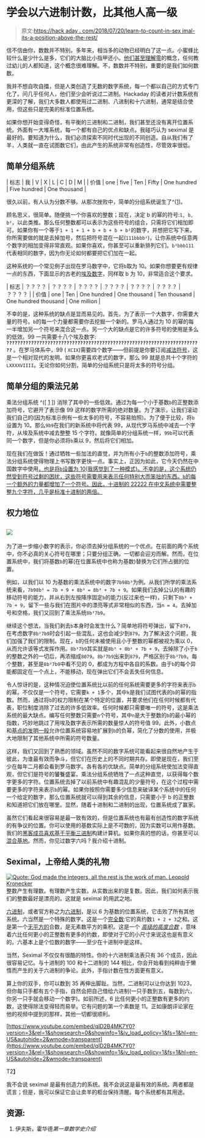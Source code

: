 # 学会以六进制计数，比其他人高一级

> 原文:[https://hack aday . com/2018/07/20/learn-to-count-in-sex imal-its-a-position-above-the-rest/](https://hackaday.com/2018/07/20/learn-to-count-in-seximal-its-a-position-above-the-rest/)

信不信由你，数数并不特别。多年来，相当多的动物已经明白了这一点。小蜜蜂比较什么是少什么是多，它们的大脑比小指甲还小。[他们甚至理解零](https://www.newscientist.com/article/2142884-bees-are-first-insects-shown-to-understand-the-concept-of-zero/)的概念，任何教过幼儿的人都知道，这个概念很难理解。不，数数并不特别，重要的是我们如何数数。

我并不想自吹自擂，但是人类创造了无数的数字系统，每一个都以自己的方式专门化了。问几乎任何人，他们至少会听说过二进制。Hackaday 的读者对计数系统有更深的了解，我们大多数人都使用过二进制、八进制和十六进制，通常是结合使用，但这些只是完美的标准位置系统。

如果你想开始变得奇怪，有平衡的三进制和二进制，我们甚至还没有离开位置系统。外面有一大堆系统，每一个都有自己的优点和缺点。我碰巧认为 seximal 是最好的。要知道为什么，我们必须探索不同时代出现的不同创造。自从我们有了羊，人类就一直在试图数它们，由此产生的系统非常有创造性，尽管效率很低。

## 简单分组系统

| 标志 | 我 | V | X | L | C | D | M |
| 价值 | one | five | Ten | Fifty | One hundred | Five hundred | One thousand |

很久以前，有人认为分数不够。从那次挫败中，简单的分组系统诞生了^([1](#note1))。

顾名思义，很简单。随便挑一个你喜欢的整数；现在，决定 b 的幂的符号:`1, b, b²`，以此类推。那么任何整数都可以表示为这些符号的组合，只需将它们相加即可。如果你有一个等于`1 + 1 + 1 + b + b + b + b²`的数字，并想把它写下来，你所需要做的就是去掉加号，然后把符号混在一起(`111bbbb²`)，让你系统中任意两个数字的相加变得非常直观。如果你喜欢，你甚至可以重新排列它们。`b²bbb111`代表相同的数字，因为你无论如何都要把它们加在一起。

这种系统的一个常见例子出现在罗马数字中，它将`b`取为 10。如果你想要更有规律一点的东西，下面显示的古老的[埃及数字](https://en.wikipedia.org/wiki/Egyptian_numerals)，同样取 b 为 10，非常适合这个要求。

| 标志 | ？？？？ | ？？？？ | ？？？？ | ？？？？ | ？？？？ | ？？？？ | ？？？？ |
| 价值 | one | Ten | One hundred | One thousand | Ten thousand | One hundred thousand | One million |

不幸的是，这种系统的缺点是显而易见的。首先，为了表示一个大数字，你需要大量的符号。`b`的每一个力量都需要你去挖掘一个新的。罗马人通过为 10 的幂的每一半增加另一个符号来混合这一点。另一个大的缺点是它的许多符号的使用是多么的低效。99 一共需要十八个埃及数字: **`????????????????????????????????????????????????????????????????????????`** 。在罗马体系中，99 ( `XCIX`)需要四个数字——但前提是你要订阅[减法符号](https://en.wikipedia.org/wiki/Subtractive_notation)，这是一个相对现代的发明。如果你更喜欢老式的数字，那么 99 就是总共十个字符的`LXXXXVIIII`。无论你如何分割，简单的分组系统只是将太多的符号分组。

## 简单分组的乘法兄弟

乘法分组系统 ^([ [1](#note1) ]) 消除了其中的一些低效。通过为每一个小于基数`b`的正整数添加符号，它避开了表示像 99 这样的数字所需的绝对数量。为了演示，让我们滚动我们自己的(因为标准示例有一些太多的符号，不容易拍照)。为了便于比较，将`b`设置为 10。那么`9b9`在我们的新系统中将代表 99，从现代罗马系统中减去一个字符，从埃及系统中减去整整 15 个字符。就像简单的分组系统一样，`99b`可以代表同一个数字，但是你必须将`b`乘以 9，然后将它们相加。

现在我们在做饭！通过牺牲一些加法的直觉，并为所有小于`b`的整数添加符号，乘法分组系统使得物理上书写数字更快一点。事实上，正因为如此，它今天仍然在中国数字中使用[，也是将`b`设置为 10(我感觉到了一种模式)。不幸的是，这个系统仍然受到符号过剩的困扰，这些符号需要用来表示任何特别大而笨拙的东西。`b`的每一个额外的力量都增加了一个符号。因此，十进制的 22222 在中文系统中需要整整九个字符，几乎是标准十进制的两倍。](https://en.wikipedia.org/wiki/Chinese_numerals)

## 权力地位

## ![](../Images/b310577e6acb769e286efbd295624791.png)

为了进一步缩小数字的表示，你必须去掉分组系统的一个优点。在前面的两个系统中，你不必真的关心符号在哪里；只要分组正确，一切都会迎刃而解。然而，在位置系统中，我们将基数`b`的幂(在位置系统中也称为基数)替换为它们所占据的位置。

例如，以我们以 10 为基数的乘法系统中的数字`7b98b³`为例。从我们所学的乘法系统来看，`7b98b³ = 7b + 9 + 8b³ = 8b³ + 7b + 9`。如果我们去掉公认的有趣的移动符号的能力，并从右到左按降序固定`b`的能力(反过来也一样)，只剩下`8b³ + 7b + 9`，留下一些与我们在图片中的漂亮等式非常相似的东西，当`n = 4`。去掉加号和空格，我们又回到了乘法系统`8b³7b9`。

继续这个想法，当我们剥去`b`本身时会发生什么？简单地将符号弹出，留下`879`，在考虑数字`8b²7b9`时会引起一些混乱，这也会减少到`879`。为了解决这个问题，我们加强了我们的限制。现在，`b`的任何未被使用且小于整数的幂都被视为乘以 0，从而允许该等式发挥作用。`8b³7b9`其实就是`8b³ + 0b² + 7b + 9`，去掉除了小于`b`的整数之外的一切后，再浓缩成`8079`。`8b²7b9`出来到`879`，严格区别于`8b³7b9`。每个整数，甚至是`8b³7b9`中看不见的 0，都成为方程中各自的系数。由于`b`的每个异能都固定在一个点上，不能移动，现在弹出它们不会丢失任何信息。

令人惊讶的是，这种情况迫使位置系统比以前的任何系统需要更多的字符来表示`b`的幂。不仅仅是一个符号，它需要`k + 1`多个，其中`k`是我们试图代表的`b`的幂的指数。然而，通过将`b`的权力限制在某个特定的位置，并要求他们在任何时候都有代表，职位制度消除了过去的许多低效率。任何时候都只需要唯一的符号，这是乘法系统的最大缺点。编写任何整数只需要`n`个符号，其中`n`是大于整数的`b`的最小幂的指数，巧妙地跳过了用埃及数字表示所需的数量惊人的符号值 99。此外，小数点和[基点的发明一般](https://en.wikipedia.org/wiki/Radix_point)允许位置系统容易地扩展到`b`的负幂，简化了分数的使用，并极大地限制了其他系统中所需的符号数量。

这样，我们又回到了熟悉的领域。虽然不同的数字系统可能看起来很自然地产生于彼此，为谁最有效而争斗，但它们在历史上的不同时期共存。即使是现在，我们至少在每年二月都会看到罗马数字。各有各的优缺点。简单的分组系统使加法变得直观，但它们是符号的饕餮盛宴。乘法分组系统牺牲了一点这种直觉，以获得每个数字更多的字符。位置系统去掉了以前系统中有趣混乱的少量符号，在这个过程中需要更多的字符来表示`b`的幂。如果你按照你需要多少信息来破译某个系统中的任何一个给定的数字，那么位置系统就可以得到其余的信息，只需要小于 b 的正整数和知道把它们放在哪里。显然，随着十进制和二进制的出现，位置系统成了赢家。

虽然它们看起来很容易是最一致有效的，但是位置系统也有最有创造性的数字系统的有争议的位置。你可以使用的基数实际上是不可数的，因为实数可以用作基数。我们的[黑客成员喜欢基于平衡三进制](https://hackaday.com/2017/12/18/there-are-10-kinds-of-computers-in-the-world/)构建计算机。如果你真的想的话，你甚至可以[混合基地](https://en.wikipedia.org/wiki/Factorial_number_system)。然而，你见过数字六吗？我介绍十进制。

## Seximal，上帝给人类的礼物

[![Quote: God made the integers, all the rest is the work of man. Leopold Kronecker](../Images/fef0d5e54f88e20dd83e598f55418314.png)](https://www.seximal.net/) 整数产生有理数。有理数产生实数。从实数出来的是复数。因此，我们如何表示我们的整数最好是漂亮的。这就是 seximal 的用武之地。

[六进制](https://www.seximal.net/)，或者官方称之为[六进制](https://en.wikipedia.org/wiki/Senary)，是以 6 为基数的位置系统，它击败了所有其他系统。六当然是一个特殊的数字。这是一个[完全数](https://en.wikipedia.org/wiki/Perfect_number):它的真约数`1 + 2 + 3`之和。这是第一个[无平方的](https://en.wikipedia.org/wiki/Square-free_integer)合数，是无素数平方的乘积。这是一个 [*高级的高度合数*](https://en.wikipedia.org/wiki/Superior_highly_composite_number) ，意味着六比任何更小的正整数有更多的约数，即使对于它的小尺寸来说这也是有意义的。六基本上是个位数的数字——至少在十进制中是这样。

当然，Seximal 不仅仅有很酷的特性。你的十六进制乘法表只有 36 个成员，因此很容易记忆。与十进制的 100 和十二进制的 144 相比，你会开始看到纯粹由于懒惰而产生的关于六进制的争论。此外，手指计数在性方面更有意义。

算上你的双手，你可以数到 35 再伸出脚趾。当然，二进制可以让你达到 1023，但你每只手都有五个手指，自然会把自己借给六进制(一只手数到五，每数到六，你另一只手就会移动一个数字)。如前所述，6 比任何更小的正整数有更多的约数，这使得除法变得轻而易举。它有问题的第一个素数是 11。正如康朗评论家在他的视频中提到的那样，其他一切都很顺利。

 [https://www.youtube.com/embed/qID2B4MK7Y0?version=3&rel=1&showsearch=0&showinfo=1&iv_load_policy=1&fs=1&hl=en-US&autohide=2&wmode=transparent](https://www.youtube.com/embed/qID2B4MK7Y0?version=3&rel=1&showsearch=0&showinfo=1&iv_load_policy=1&fs=1&hl=en-US&autohide=2&wmode=transparent)

T2】

我不会说 seximal 是最有创造力的系统。我不会说这是最有效的系统。两者都是谎言；但是，我可以保证它会让卖羊的柜台保持清醒。每个系统都有其用途。

## 资源:

1.  伊夫斯，霍华德*第一章数学史介绍*